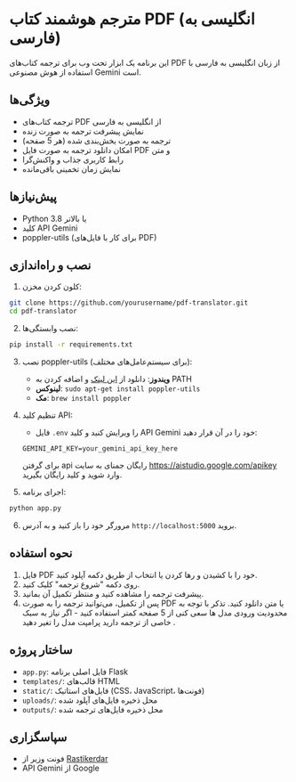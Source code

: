 # مترجم هوشمند کتاب PDF (انگلیسی به فارسی)

این برنامه یک ابزار تحت وب برای ترجمه کتاب‌های PDF از زبان انگلیسی به فارسی با استفاده از هوش مصنوعی Gemini است.

## ویژگی‌ها

- ترجمه کتاب‌های PDF از انگلیسی به فارسی
- نمایش پیشرفت ترجمه به صورت زنده
- ترجمه به صورت بخش‌بندی شده (هر 5 صفحه)
- امکان دانلود ترجمه به صورت فایل PDF و متن
- رابط کاربری جذاب و واکنش‌گرا
- نمایش زمان تخمینی باقی‌مانده

## پیش‌نیازها

- Python 3.8 یا بالاتر
- کلید API Gemini
- poppler-utils (برای کار با فایل‌های PDF)

## نصب و راه‌اندازی

1. کلون کردن مخزن:
```bash
git clone https://github.com/yourusername/pdf-translator.git
cd pdf-translator
```

2. نصب وابستگی‌ها:
```bash
pip install -r requirements.txt
```

3. نصب poppler-utils (برای سیستم‌عامل‌های مختلف):

   - **ویندوز**: دانلود از [این لینک](https://github.com/oschwartz10612/poppler-windows/releases/) و اضافه کردن به PATH
   - **لینوکس**: `sudo apt-get install poppler-utils`
   - **مک**: `brew install poppler`

4. تنظیم کلید API:
   - فایل `.env` را ویرایش کنید و کلید API Gemini خود را در آن قرار دهید:
   ```
   GEMINI_API_KEY=your_gemini_api_key_here
   ```
   برای گرفتن api رایگان جمنای به سایت https://aistudio.google.com/apikey وارد شوید و کلید رایگان بگیرید.

5. اجرای برنامه:
```bash
python app.py
```

6. مرورگر خود را باز کنید و به آدرس `http://localhost:5000` بروید.

## نحوه استفاده

1. فایل PDF خود را با کشیدن و رها کردن یا انتخاب از طریق دکمه آپلود کنید.
2. روی دکمه "شروع ترجمه" کلیک کنید.
3. پیشرفت ترجمه را مشاهده کنید و منتظر تکمیل آن بمانید.
4. پس از تکمیل، می‌توانید ترجمه را به صورت PDF یا متن دانلود کنید.
   تذکر با توجه به محدودیت ورودی مدل ها سعی کنی از 5 صفحه کمتر استفاده کنید - اگر نیاز به سبک خاصی از ترجمه دارید پرامپت مدل را تغیر دهید .
   

## ساختار پروژه

- `app.py`: فایل اصلی برنامه Flask
- `templates/`: قالب‌های HTML
- `static/`: فایل‌های استاتیک (CSS، JavaScript، فونت‌ها)
- `uploads/`: محل ذخیره فایل‌های آپلود شده
- `outputs/`: محل ذخیره فایل‌های ترجمه شده



## سپاسگزاری

- فونت وزیر از [Rastikerdar](https://github.com/rastikerdar/vazirmatn)
- API Gemini از Google
